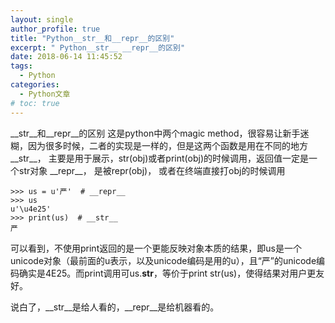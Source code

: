 ```yaml
---
layout: single
author_profile: true
title: "Python__str__和__repr__的区别"
excerpt: " Python__str__ __repr__的区别"
date: 2018-06-14 11:45:52
tags:
  - Python
categories:
  - Python文章
# toc: true
---
```


\_\_str_\_和\_\_repr\_\_的区别
这是python中两个magic method，很容易让新手迷糊，因为很多时候，二者的实现是一样的，但是这两个函数是用在不同的地方
\_\_str\_\_， 主要是用于展示，str(obj)或者print(obj)的时候调用，返回值一定是一个str对象
\_\_repr\_\_， 是被repr(obj)， 或者在终端直接打obj的时候调用
```
>>> us = u'严'  # __repr__
>>> us
u'\u4e25'
>>> print(us)  # __str__
严
```
可以看到，不使用print返回的是一个更能反映对象本质的结果，即us是一个unicode对象（最前面的u表示，以及unicode编码是用的u），且“严”的unicode编码确实是4E25。而print调用可us.__str__，等价于print str(us)，使得结果对用户更友好。

说白了，__str__是给人看的，__repr__是给机器看的。